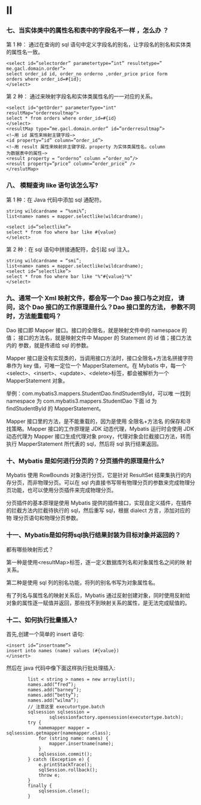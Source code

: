 # Ⅱ

### 七、当实体类中的属性名和表中的字段名不一样 ，怎么办 ？

第 1 种： 通过在查询的 sql 语句中定义字段名的别名，让字段名的别名和实体类的属性名一致。

```text
<select id=”selectorder” parametertype=”int” resultetype=”
me.gacl.domain.order”>
select order_id id, order_no orderno ,order_price price form
orders where order_id=#{id};
</select>
```

第 2 种： 通过来映射字段名和实体类属性名的一一对应的关系。

```text
<select id="getOrder" parameterType="int"
resultMap="orderresultmap">
select * from orders where order_id=#{id}
</select>
<resultMap type=”me.gacl.domain.order” id=”orderresultmap”>
<!–用 id 属性来映射主键字段–>
<id property=”id” column=”order_id”>
<!–用 result 属性来映射非主键字段，property 为实体类属性名，column
为数据表中的属性–>
<result property = “orderno” column =”order_no”/>
<result property=”price” column=”order_price” />
</reslutMap>
```

### 八、 模糊查询 like 语句该怎么写?

第 1 种：在 Java 代码中添加 sql 通配符。

```text
string wildcardname = “%smi%”;
list<name> names = mapper.selectlike(wildcardname);

<select id=”selectlike”>
select * from foo where bar like #{value}
</select>
```

第 2 种：在 sql 语句中拼接通配符，会引起 sql 注入。

```text
string wildcardname = “smi”;
list<name> names = mapper.selectlike(wildcardname);
<select id=”selectlike”>
select * from foo where bar like "%"#{value}"%"
</select>
```

### 九、通常一个 Xml 映射文件，都会写一个 Dao 接口与之对应， 请问，这个 Dao 接口的工作原理是什么？Dao 接口里的方法， 参数不同时，方法能重载吗？

Dao 接口即 Mapper 接口。接口的全限名，就是映射文件中的 namespace 的值；接口的方法名，就是映射文件中 Mapper 的 Statement 的 id 值；接口方法内的参数，就是传递给 sql 的参数。

Mapper 接口是没有实现类的，当调用接口方法时，接口全限名+方法名拼接字符串作为 key 值，可唯一定位一个 MapperStatement。在 Mybatis 中，每一个&lt;select&gt;、&lt;insert&gt;、&lt;update&gt;、&lt;delete&gt;标签，都会被解析为一个MapperStatement 对象。

举例：com.mybatis3.mappers.StudentDao.findStudentById，可以唯一找到 namespace 为 com.mybatis3.mappers.StudentDao 下面 id 为findStudentById 的 MapperStatement。

Mapper 接口里的方法，是不能重载的，因为是使用 全限名+方法名 的保存和寻找策略。Mapper 接口的工作原理是 JDK 动态代理，Mybatis 运行时会使用 JDK动态代理为 Mapper 接口生成代理对象 proxy，代理对象会拦截接口方法，转而执行 MapperStatement 所代表的 sql，然后将 sql 执行结果返回。

### 十、Mybatis 是如何进行分页的？分页插件的原理是什么?

Mybatis 使用 RowBounds 对象进行分页，它是针对 ResultSet 结果集执行的内 存分页，而非物理分页。可以在 sql 内直接书写带有物理分页的参数来完成物理分 页功能，也可以使用分页插件来完成物理分页。 

分页插件的基本原理是使用 Mybatis 提供的插件接口，实现自定义插件，在插件 的拦截方法内拦截待执行的 sql，然后重写 sql，根据 dialect 方言，添加对应的物 理分页语句和物理分页参数。

### 十一、Mybatis是如何将sql执行结果封装为目标对象并返回的？都有哪些映射形式？

第一种是使用&lt;resultMap&gt;标签，逐一定义数据库列名和对象属性名之间的映射关系。

第二种是使用 sql 列的别名功能，将列的别名书写为对象属性名。

有了列名与属性名的映射关系后，Mybatis 通过反射创建对象，同时使用反射给对象的属性逐一赋值并返回，那些找不到映射关系的属性，是无法完成赋值的。

### 十二、如何执行批量插入?

首先,创建一个简单的 insert 语句:

```text
<insert id=”insertname”>
insert into names (name) values (#{value})
</insert>
```

然后在 java 代码中像下面这样执行批处理插入:

```text
        list < string > names = new arraylist();
        names.add(“fred”);
        names.add(“barney”);
        names.add(“betty”);
        names.add(“wilma”);
        // 注意这里 executortype.batch
        sqlsession sqlsession =
                sqlsessionfactory.opensession(executortype.batch);
        try {
            namemapper mapper = sqlsession.getmapper(namemapper.class);
            for (string name: names) {
                mapper.insertname(name);
            }
            sqlsession.commit();
        } catch (Exception e) {
            e.printStackTrace();
            sqlSession.rollback();
            throw e;
        }
        finally {
            sqlsession.close();
        }
```



